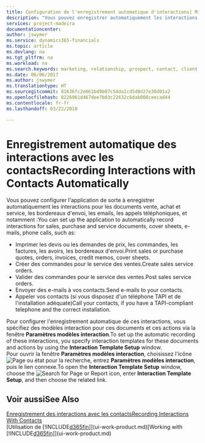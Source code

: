 ```yaml
---
title: Configuration de l'enregistrement automatique d'interactions| Microsoft Docs
description: "Vous pouvez enregistrer automatiquement les interactions client, par exemple, pour les documents ventes, achat et service ou les appels téléphoniques."
services: project-madeira
documentationcenter: 
author: jswymer
ms.service: dynamics365-financials
ms.topic: article
ms.devlang: na
ms.tgt_pltfrm: na
ms.workload: na
ms.search.keywords: marketing, relationship, prospect, contact, client, customer
ms.date: 06/06/2017
ms.author: jswymer
ms.translationtype: HT
ms.sourcegitcommit: 81636fc2e661bd9b07c54da1cd5d0d27e30d01a2
ms.openlocfilehash: 8226961d467dee7b03c22632c6dab008ceecad44
ms.contentlocale: fr-fr
ms.lasthandoff: 03/22/2018

---
```

# <a name="recording-interactions-with-contacts-automatically"></a><span data-ttu-id="862e7-103">Enregistrement automatique des interactions avec les contacts</span><span class="sxs-lookup"><span data-stu-id="862e7-103">Recording Interactions with Contacts Automatically</span></span>
<span data-ttu-id="862e7-104">Vous pouvez configurer l'application de sorte à enregistrer automatiquement les interactions pour les documents vente, achat et service, les bordereaux d'envoi, les emails, les appels téléphoniques, et notamment :</span><span class="sxs-lookup"><span data-stu-id="862e7-104">You can set up the application to automatically record interactions for sales, purchase and service documents, cover sheets, e-mails, phone calls, such as:</span></span>

* <span data-ttu-id="862e7-105">Imprimer les devis ou les demandes de prix, les commandes, les factures, les avoirs, les bordereaux d'envoi.</span><span class="sxs-lookup"><span data-stu-id="862e7-105">Print sales or purchase quotes, orders, invoices, credit memos, cover sheets.</span></span>
* <span data-ttu-id="862e7-106">Créer des commandes pour le service des ventes.</span><span class="sxs-lookup"><span data-stu-id="862e7-106">Create sales service orders.</span></span>
* <span data-ttu-id="862e7-107">Valider des commandes pour le service des ventes.</span><span class="sxs-lookup"><span data-stu-id="862e7-107">Post sales service orders.</span></span>
* <span data-ttu-id="862e7-108">Envoyer des e-mails à vos contacts.</span><span class="sxs-lookup"><span data-stu-id="862e7-108">Send e-mails to your contacts.</span></span>
* <span data-ttu-id="862e7-109">Appeler vos contacts (si vous disposez d'un téléphone TAPI et de l'installation adéquate)</span><span class="sxs-lookup"><span data-stu-id="862e7-109">Call your contacts, if you have a TAPI-compliant telephone and the correct installation.</span></span>

<span data-ttu-id="862e7-110">Pour configurer l'enregistrement automatique de ces interactions, vous spécifiez des modèles interaction pour ces documents et ces actions via la fenêtre **Paramètres modèles interaction**.</span><span class="sxs-lookup"><span data-stu-id="862e7-110">To set up the automatic recording of these interactions, you specify interaction templates for these documents and actions by using the **Interaction Template Setup** window.</span></span>  
<span data-ttu-id="862e7-111">Pour ouvrir la fenêtre **Paramètres modèles interaction**, choisissez l'icône ![Page ou état pour la recherche](media/ui-search/search_small.png "Page ou état pour la recherche"), entrez **Paramètres modèles interaction**, puis le lien connexe.</span><span class="sxs-lookup"><span data-stu-id="862e7-111">To open the **Interaction Template Setup** window, choose the ![Search for Page or Report](media/ui-search/search_small.png "Search for Page or Report icon") icon, enter **Interaction Template Setup**, and then choose the related link.</span></span>

## <a name="see-also"></a><span data-ttu-id="862e7-112">Voir aussi</span><span class="sxs-lookup"><span data-stu-id="862e7-112">See Also</span></span>
[<span data-ttu-id="862e7-113">Enregistrement des interactions avec les contacts</span><span class="sxs-lookup"><span data-stu-id="862e7-113">Recording Interactions With Contacts</span></span>](marketing-interactions.md)  
<span data-ttu-id="862e7-114">[Utilisation de [!INCLUDE[d365fin](includes/d365fin_md.md)]](ui-work-product.md)</span><span class="sxs-lookup"><span data-stu-id="862e7-114">[Working with [!INCLUDE[d365fin](includes/d365fin_md.md)]](ui-work-product.md)</span></span>  

